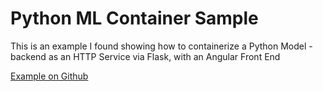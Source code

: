 # Python ML Container Sample

This is an example I found showing how to containerize a Python Model - backend as an HTTP Service via Flask, with an Angular Front End

[Example on Github](https://github.com/rwetzeler/flask-angular-data-science)
